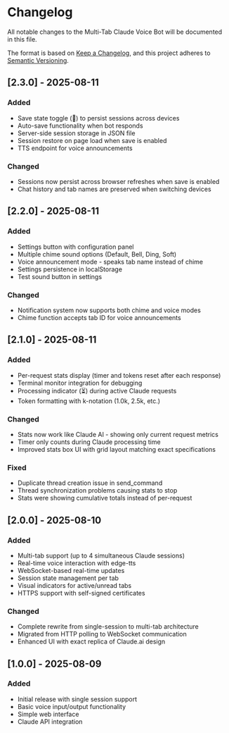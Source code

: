 # Changelog

All notable changes to the Multi-Tab Claude Voice Bot will be documented in this file.

The format is based on [Keep a Changelog](https://keepachangelog.com/en/1.0.0/),
and this project adheres to [Semantic Versioning](https://semver.org/spec/v2.0.0.html).

## [2.3.0] - 2025-08-11

### Added
- Save state toggle (💾) to persist sessions across devices
- Auto-save functionality when bot responds
- Server-side session storage in JSON file
- Session restore on page load when save is enabled
- TTS endpoint for voice announcements

### Changed
- Sessions now persist across browser refreshes when save is enabled
- Chat history and tab names are preserved when switching devices

## [2.2.0] - 2025-08-11

### Added
- Settings button with configuration panel
- Multiple chime sound options (Default, Bell, Ding, Soft)
- Voice announcement mode - speaks tab name instead of chime
- Settings persistence in localStorage
- Test sound button in settings

### Changed
- Notification system now supports both chime and voice modes
- Chime function accepts tab ID for voice announcements

## [2.1.0] - 2025-08-11

### Added
- Per-request stats display (timer and tokens reset after each response)
- Terminal monitor integration for debugging
- Processing indicator (⏳) during active Claude requests
- Token formatting with k-notation (1.0k, 2.5k, etc.)

### Changed
- Stats now work like Claude AI - showing only current request metrics
- Timer only counts during Claude processing time
- Improved stats box UI with grid layout matching exact specifications

### Fixed
- Duplicate thread creation issue in send_command
- Thread synchronization problems causing stats to stop
- Stats were showing cumulative totals instead of per-request

## [2.0.0] - 2025-08-10

### Added
- Multi-tab support (up to 4 simultaneous Claude sessions)
- Real-time voice interaction with edge-tts
- WebSocket-based real-time updates
- Session state management per tab
- Visual indicators for active/unread tabs
- HTTPS support with self-signed certificates

### Changed
- Complete rewrite from single-session to multi-tab architecture
- Migrated from HTTP polling to WebSocket communication
- Enhanced UI with exact replica of Claude.ai design

## [1.0.0] - 2025-08-09

### Added
- Initial release with single session support
- Basic voice input/output functionality
- Simple web interface
- Claude API integration